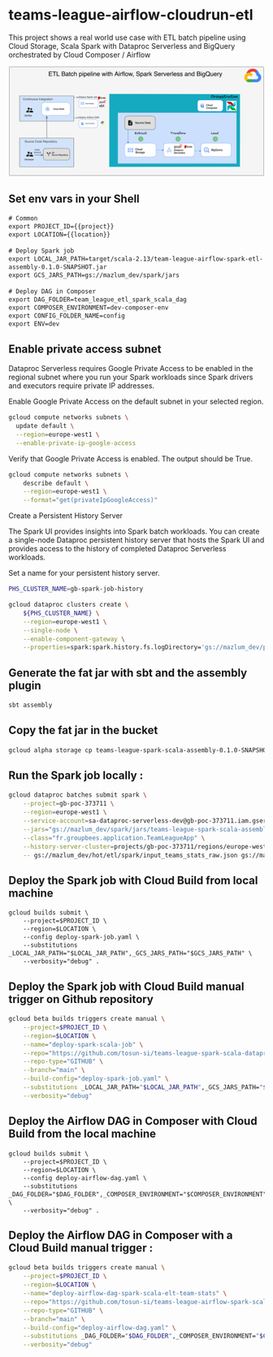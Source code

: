 # teams-league-airflow-cloudrun-etl

This project shows a real world use case with ETL batch pipeline using Cloud Storage, Scala Spark with Dataproc 
Serverless and BigQuery orchestrated by Cloud Composer / Airflow

![etl_batch_pipeline_composer_spark_scala_serverless_bq.png](diagram%2Fetl_batch_pipeline_composer_spark_scala_serverless_bq.png)

## Set env vars in your Shell

```shell
# Common
export PROJECT_ID={{project}}
export LOCATION={{location}}

# Deploy Spark job
export LOCAL_JAR_PATH=target/scala-2.13/team-league-airflow-spark-etl-assembly-0.1.0-SNAPSHOT.jar
export GCS_JARS_PATH=gs://mazlum_dev/spark/jars

# Deploy DAG in Composer
export DAG_FOLDER=team_league_etl_spark_scala_dag
export COMPOSER_ENVIRONMENT=dev-composer-env
export CONFIG_FOLDER_NAME=config
export ENV=dev
```

## Enable private access subnet

Dataproc Serverless requires Google Private Access to be enabled in the regional subnet where you run your Spark workloads since Spark drivers and executors require private IP addresses.

Enable Google Private Access on the default subnet in your selected region.

```bash
gcloud compute networks subnets \
  update default \
  --region=europe-west1 \
  --enable-private-ip-google-access
```

Verify that Google Private Access is enabled. The output should be True.

```bash
gcloud compute networks subnets \
    describe default \
    --region=europe-west1 \
    --format="get(privateIpGoogleAccess)"
```

Create a Persistent History Server

The Spark UI provides insights into Spark batch workloads. You can create a single-node Dataproc persistent history server that hosts the Spark UI and provides access to the history of completed Dataproc Serverless workloads.

Set a name for your persistent history server.

```bash
PHS_CLUSTER_NAME=gb-spark-job-history
```

```bash
gcloud dataproc clusters create \
    ${PHS_CLUSTER_NAME} \
    --region=europe-west1 \
    --single-node \
    --enable-component-gateway \
    --properties=spark:spark.history.fs.logDirectory='gs://mazlum_dev/phs/*/spark-job-history'
```

## Generate the fat jar with sbt and the assembly plugin

```bash
sbt assembly
```

## Copy the fat jar in the bucket

```bash
gcloud alpha storage cp teams-league-spark-scala-assembly-0.1.0-SNAPSHOT.jar gs://mazlum_dev/spark/jars
```

## Run the Spark job locally :

```bash
gcloud dataproc batches submit spark \
    --project=gb-poc-373711 \
    --region=europe-west1 \
    --service-account=sa-dataproc-serverless-dev@gb-poc-373711.iam.gserviceaccount.com \
    --jars="gs://mazlum_dev/spark/jars/teams-league-spark-scala-assembly-0.1.0-SNAPSHOT.jar" \
    --class="fr.groupbees.application.TeamLeagueApp" \
    --history-server-cluster=projects/gb-poc-373711/regions/europe-west1/clusters/gb-spark-job-history \
    -- gs://mazlum_dev/hot/etl/spark/input_teams_stats_raw.json gs://mazlum_dev/hot/etl/spark/input_team_slogans.json mazlum_test team_stat 
```

## Deploy the Spark job with Cloud Build from local machine

```shell
gcloud builds submit \
    --project=$PROJECT_ID \
    --region=$LOCATION \
    --config deploy-spark-job.yaml \
    --substitutions _LOCAL_JAR_PATH="$LOCAL_JAR_PATH",_GCS_JARS_PATH="$GCS_JARS_PATH" \
    --verbosity="debug" .
```

## Deploy the Spark job with Cloud Build manual trigger on Github repository

```bash
gcloud beta builds triggers create manual \
    --project=$PROJECT_ID \
    --region=$LOCATION \
    --name="deploy-spark-scala-job" \
    --repo="https://github.com/tosun-si/teams-league-spark-scala-dataproc-serverless" \
    --repo-type="GITHUB" \
    --branch="main" \
    --build-config="deploy-spark-job.yaml" \
    --substitutions _LOCAL_JAR_PATH="$LOCAL_JAR_PATH",_GCS_JARS_PATH="$GCS_JARS_PATH" \
    --verbosity="debug"
```

## Deploy the Airflow DAG in Composer with Cloud Build from the local machine

```shell
gcloud builds submit \
    --project=$PROJECT_ID \
    --region=$LOCATION \
    --config deploy-airflow-dag.yaml \
    --substitutions _DAG_FOLDER="$DAG_FOLDER",_COMPOSER_ENVIRONMENT="$COMPOSER_ENVIRONMENT",_CONFIG_FOLDER_NAME="$CONFIG_FOLDER_NAME",_ENV="$ENV" \
    --verbosity="debug" .
```

## Deploy the Airflow DAG in Composer with a Cloud Build manual trigger :

```bash
gcloud beta builds triggers create manual \
    --project=$PROJECT_ID \
    --region=$LOCATION \
    --name="deploy-airflow-dag-spark-scala-elt-team-stats" \
    --repo="https://github.com/tosun-si/teams-league-airflow-spark-scala-etl" \
    --repo-type="GITHUB" \
    --branch="main" \
    --build-config="deploy-airflow-dag.yaml" \
    --substitutions _DAG_FOLDER="$DAG_FOLDER",_COMPOSER_ENVIRONMENT="$COMPOSER_ENVIRONMENT",_CONFIG_FOLDER_NAME="$CONFIG_FOLDER_NAME",_ENV="$ENV" \
    --verbosity="debug"
```

